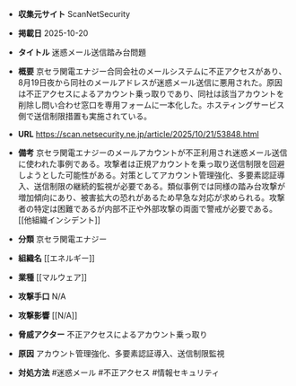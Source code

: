 - **収集元サイト**
ScanNetSecurity

- **掲載日**
2025-10-20

- **タイトル**
迷惑メール送信踏み台問題

- **概要**
京セラ関電エナジー合同会社のメールシステムに不正アクセスがあり、8月19日夜から同社のメールアドレスが迷惑メール送信に悪用された。原因は不正アクセスによるアカウント乗っ取りであり、同社は該当アカウントを削除し問い合わせ窓口を専用フォームに一本化した。ホスティングサービス側で送信制限措置も実施されている。

- **URL**
https://scan.netsecurity.ne.jp/article/2025/10/21/53848.html

- **備考**
京セラ関電エナジーのメールアカウントが不正利用され迷惑メール送信に使われた事例である。攻撃者は正規アカウントを乗っ取り送信制限を回避しようとした可能性がある。対策としてアカウント管理強化、多要素認証導入、送信制限の継続的監視が必要である。類似事例では同様の踏み台攻撃が増加傾向にあり、被害拡大の恐れがあるため早急な対応が求められる。攻撃者の特定は困難であるが内部不正や外部攻撃の両面で警戒が必要である。[[他組織インシデント]]

- **分類**
京セラ関電エナジー

- **組織名**
[[エネルギー]]

- **業種**
[[マルウェア]]

- **攻撃手口**
N/A

- **攻撃影響**
[[N/A]]

- **脅威アクター**
不正アクセスによるアカウント乗っ取り

- **原因**
アカウント管理強化、多要素認証導入、送信制限監視

- **対処方法**
#迷惑メール #不正アクセス #情報セキュリティ
